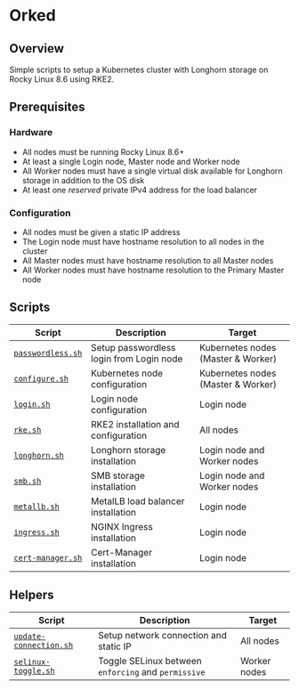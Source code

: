 # Orked

## Overview

Simple scripts to setup a Kubernetes cluster with Longhorn storage on Rocky Linux 8.6 using RKE2.

## Prerequisites

### Hardware

- All nodes must be running Rocky Linux 8.6+
- At least a single Login node, Master node and Worker node
- All Worker nodes must have a single virtual disk available for Longhorn storage in addition to the OS disk
- At least one _reserved_ private IPv4 address for the load balancer

### Configuration

- All nodes must be given a static IP address
- The Login node must have hostname resolution to all nodes in the cluster
- All Master nodes must have hostname resolution to all Master nodes
- All Worker nodes must have hostname resolution to the Primary Master node

## Scripts

| Script | Description | Target |
| ------ | ----------- | ------ |
| [`passwordless.sh`](./scripts/passwordless.sh) | Setup passwordless login from Login node | Kubernetes nodes (Master & Worker) |
| [`configure.sh`](./scripts/configure.sh) | Kubernetes node configuration | Kubernetes nodes (Master & Worker) |
| [`login.sh`](./scripts/login/login.sh) | Login node configuration | Login node |
| [`rke.sh`](./scripts/rke.sh) | RKE2 installation and configuration | All nodes |
| [`longhorn.sh`](./scripts/longhorn.sh) | Longhorn storage installation | Login node and Worker nodes |
| [`smb.sh`](./scripts/smb.sh) | SMB storage installation | Login node and Worker nodes |
| [`metallb.sh`](./scripts/metallb.sh) | MetalLB load balancer installation | Login node |
| [`ingress.sh`](./scripts/ingress.sh) | NGINX Ingress installation | Login node |
| [`cert-manager.sh`](./scripts/cert-manager.sh) | Cert-Manager installation | Login node |

## Helpers

| Script | Description | Target |
| ------ | ----------- | ------ |
| [`update-connection.sh`](./helpers/update-connection.sh) | Setup network connection and static IP | All nodes |
| [`selinux-toggle.sh`](./helpers/selinux-toggle.sh) | Toggle SELinux between `enforcing` and `permissive` | Worker nodes |
